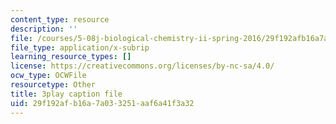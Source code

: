 ```yaml
---
content_type: resource
description: ''
file: /courses/5-08j-biological-chemistry-ii-spring-2016/29f192afb16a7a033251aaf6a41f3a32_046HoQGN5F4.srt
file_type: application/x-subrip
learning_resource_types: []
license: https://creativecommons.org/licenses/by-nc-sa/4.0/
ocw_type: OCWFile
resourcetype: Other
title: 3play caption file
uid: 29f192af-b16a-7a03-3251-aaf6a41f3a32
---
```

